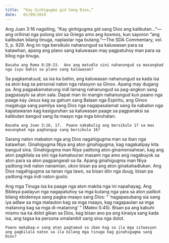 ```yaml
---
title:  “Kay Ginhigugma gid Sang Dios…”
date:   01/09/2019
---
```


Ang Juan 3:16 nagsiling, “Kay ginhigugma gid sang Dios ang kalibutan…”—ang orihinal nga polong sini sa Griego amo ang kosmos, kun sayoron “ang kalibutan bilang tinuga, naplastar nga butang.”—The SDA Commentary, vol. 5, p. 929.  Ang ini nga bersikulo nahanungud sa kaluwasan para sa katawhan, apang ang plano sang kaluwasan may pagpatuhoy man para sa bilog nga tinuga.

`Basaha ang Roma 8:20-23.  Ano ang matudlo sini nahanungud sa masangkad nga isyu bahin sa plano sang kaluwasan?`

Sa pagkamatuud, sa isa ka bahin, ang kaluwasan nahanungud sa kada isa sa aton kag sa personal naton nga relasyon sa Ginoo.  Apang may dugang pa.  Ang pagpakamatarung indi lamang nahanungud sa pag-angkon sang pagpasaylo sa aton sala.  Dapat man ini mangin nahanungud kun paano nga paage kay Jesus kag sa gahum sang Balaan nga Espiritu, ang Ginoo magatuga sang pamilya sang Dios nga nagapasalamat sang ila nabaton nga kapatawaran kag kasiguruhan sa kaluwasan paage sa pagpanaksi sa kalibutan bangud sang ila maayo nga mga binuhatan.  

`Basaha ang Juan 3:16, 17.  Paano nakabulig ang bersikulo 17 sa mas masangkad nga paghangup sang bersikulo 16?`

Sarang naton mabaton nga ang Dios nagahigugma man sa iban nga katawhan.  Ginahigugma Niya ang aton ginahigugma, kag nagakalipay kita bangud sina.  Ginahigugma man Niya yadtong aton ginamensahean, kag ang aton pagkilala sa sini nga kamatuuran masami nga amo ang nagabuyok sa aton para sa aton pagpangwali sa ila.  Apang ginahigugma man Niya yadtong indi naton nanamian, ukon bisan pa ang aton ginakahadlukan.  Ang Dios nagahigugma sa tanan nga tawo, sa bisan diin nga duug, bisan pa yadtong mga indi naton gusto.

Ang mga Tinuga isa ka paage nga aton makita nga ini napahayag.  Ang Bibleya padayun nga nagapatuhoy sa mga butang nga yara sa aton palibot bilang ebidensya sang pagka-maayo sang Dios: “ ‘nagapasubang sia sang iya adlaw sa mga malauton kag sa mga maayo, kag nagapaulan sa mga matarong kag sa mga di-matarong’ ” (Mateo 5:45).  Bisan pa ang kabuhi mismo isa ka dolot gikan sa Dios, kag bisan ano pa ang kinaiya sang kada isa, ang tagsa ka persona umalambit sang sina nga dolot.

`Paano makabag-o sang aton pagtamud sa iban kag sa ila mga sitwasyon ang pagkilala naton sa ila bilang mga tinuga kag ginahigugma sang Dios?`